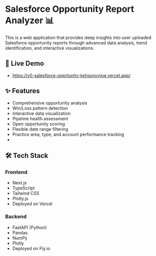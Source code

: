 # Salesforce Opportunity Report Analyzer 📊

This is a web application that provides deep insights into user uploaded Salesforce opportunity reports through advanced data analysis, trend identification, and interactive visualizations. 

## 🚀 Live Demo

- https://v0-salesforce-opprtunity-kehsxnvvjsw.vercel.app/

## ✨ Features
- Comprehensive opportunity analysis
- Win/Loss pattern detection
- Interactive data visualization
- Pipeline health assessment
- Open opportunity scoring
- Flexible date range filtering
- Practice area, type, and account performance tracking
- 
## 🛠️ Tech Stack

### Frontend
- Next.js
- TypeScript
- Tailwind CSS
- Plotly.js
- Deployed on Vercel

### Backend
- FastAPI (Python)
- Pandas
- NumPy
- Plotly
- Deployed on Fly.io
